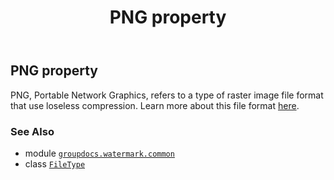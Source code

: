 ﻿---
title: PNG property
second_title: GroupDocs.Watermark for Python via .NET API References
description: 
type: docs
url: /python-net/groupdocs.watermark.common/filetype/png/
is_root: false
weight: 300
---

## PNG property


PNG, Portable Network Graphics, refers to a type of raster image file format that use loseless compression.
Learn more about this file format [here](https://wiki.fileformat.com/image/png/).

### See Also
* module [`groupdocs.watermark.common`](../../)
* class [`FileType`](/watermark/python-net/groupdocs.watermark.common/filetype)
